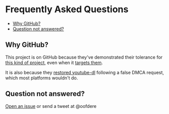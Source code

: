 # Frequently Asked Questions
  - [Why GitHub?](#why-github)
  - [Question not answered?](#question-not-answered)

## Why GitHub?
This project is on GitHub because they've demonstrated their tolerance for [this kind of project](https://github.com/hamukazu/lets-get-arrested), even when it [targets them](https://github.com/drop-ice/dear-github-2.0).

It is also because they [restored youtube-dl](https://github.blog/2020-11-16-standing-up-for-developers-youtube-dl-is-back/) following a false DMCA request, which most platforms wouldn't do.

## Question not answered?
[Open an issue](https://github.com/oofdere/onproctoring/issues/new/choose) or send a tweet at @oofdere